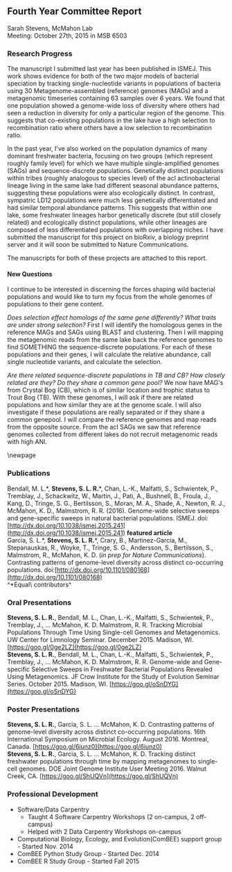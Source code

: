 ## Fourth Year Committee Report
Sarah Stevens, McMahon Lab  
Meeting: October 27th, 2015 in MSB 6503  

### Research Progress
The manuscript I submitted last year has been published in ISMEJ.  This work shows evidence for both of the two major models of bacterial speciation by tracking single-nucleotide variants in populations of bacteria using 30 Metagenome-assembled (reference) genomes (MAGs) and a metagenomic timeseries containing 63 samples over 6 years.
We found that one population showed a genome-wide loss of diversity where others had seen a reduction in diversity for only a particular region of the genome.
This suggests that co-existing populations in the lake have a high selection to recombination ratio where others have a low selection to recombination ratio.  

In the past year, I've also worked on the population dynamics of many dominant freshwater bacteria, focusing on two groups (which represent roughly family level) for which we have multiple single-amplified genomes (SAGs) and sequence-discrete populations.
Genetically distinct populations within tribes (roughly analogous to species level) of the acI actinobacterial lineage living in the same lake had different seasonal abundance patterns, suggesting these populations were also ecologically distinct.
In contrast, sympatric LD12 populations were much less genetically differentiated and had similar temporal abundance patterns. This suggests that within one lake, some freshwater lineages harbor genetically discrete (but still closely related) and ecologically distinct populations, while other lineages are composed of less differentiated populations with overlapping niches.
I have submitted the manuscript for this project on bioRxiv, a biology preprint server and it will soon be submitted to Nature Communications.  

The manuscripts for both of these projects are attached to this report.


#### New Questions
I continue to be interested in discerning the forces shaping wild bacterial populations and would like to turn my focus from the whole genomes of populations to their gene content.

*Does selection effect homologs of the same gene differently?  What traits are under strong selection?*  First I will identify the homologous genes in the reference MAGs and SAGs using BLAST and clustering.  Then I will mapping the metagenomic reads from the same lake back the reference genomes to find SOMETHING the sequence-discrete populations.  For each of these populations and their genes, I will calculate the relative abundance, call single nucleotide variants, and calculate the selection. <!-- FINISH THIS -->

*Are there related sequence-discrete populations in TB and CB?  How closely related are they?  Do they share a common gene pool?* We now have MAG's from Crystal Bog (CB), which is of similar location and trophic status to Trout Bog (TB).  With these genomes, I will ask if there are related populations and how similar they are at the genome scale.  I will also investigate if these populations are really separated or if they share a common genepool.  I will compare the reference genomes and map reads from the opposite source.  From the acI SAGs we saw that reference genomes collected from different lakes do not recruit metagenomic reads with high ANI.

\newpage

### Publications
Bendall, M. L.\*, **Stevens, S. L. R.**\*, Chan, L.-K., Malfatti, S., Schwientek, P., Tremblay, J., Schackwitz, W., Martin, J., Pati, A., Bushnell, B., Froula, J., Kang, D., Tringe, S. G., Bertilsson, S., Moran, M. A., Shade, A., Newton, R. J., McMahon, K. D., Malmstrom, R. R. (2016). Genome-wide selective sweeps and gene-specific sweeps in natural bacterial populations. ISMEJ. doi:[http://dx.doi.org/10.1038/ismej.2015.241](http://dx.doi.org/10.1038/ismej.2015.241) **featured article**  
Garcia, S. L.\*, **Stevens, S. L. R.**\*, Crary, B., Martinez-Garcia, M., Stepanauskas, R., Woyke, T., Tringe, S. G., Andersson, S., Bertilsson, S., Malmstrom, R.,  McMahon, K. D. (_in prep for Nature Communications_). Contrasting patterns of genome-level diversity across distinct co-occurring populations. doi:[http://dx.doi.org/10.1101/080168](http://dx.doi.org/10.1101/080168)  
^\*Equal\ contributors^ 

### Oral Presentations
**Stevens, S. L. R.**, Bendall, M. L., Chan, L.-K., Malfatti, S., Schwientek, P., Tremblay, J., ...  McMahon, K. D. Malmstrom, R. R. Tracking Microbial Populations Through Time Using Single-cell Genomes and Metagenomics. UW Center for Limnology Seminar. December 2015. Madison, WI. [https://goo.gl/0ge2LZ](https://goo.gl/0ge2LZ)  
**Stevens, S. L. R.**, Bendall, M. L., Chan, L.-K., Malfatti, S., Schwientek, P., Tremblay, J., ...  McMahon, K. D. Malmstrom, R. R. Genome-wide and Gene-specific Selective Sweeps in Freshwater Bacterial Populations Revealed Using Metagenomics. JF Crow Institute for the Study of Evolution Seminar Series. October 2015. Madison, WI. [https://goo.gl/oSnDYG](https://goo.gl/oSnDYG)  


### Poster Presentations
**Stevens, S. L. R.**, Garcia, S. L. ...  McMahon, K. D. Contrasting patterns of genome-level diversity across distinct co-occurring populations. 16th International Symposium on Microbial Ecology. August 2016. Montreal, Canada. [https://goo.gl/6iunz0](https://goo.gl/6iunz0)  
**Stevens, S. L. R.**, Garcia, S. L. ...  McMahon, K. D. Tracking distinct freshwater populations through time by mapping metagenomes to single-cell genomes. DOE Joint Genome Institute User Meeting 2016. Walnut Creek, CA. [https://goo.gl/ShUQVn](https://goo.gl/ShUQVn)  
  

### Professional Development
* Software/Data Carpentry
    + Taught 4 Software Carpentry Workshops (2 on-campus, 2 off-campus)
    + Helped with 2 Data Carpentry Workshops on-campus
* Computational Biology, Ecology, and Evolution(ComBEE) support group - Started Nov. 2014
* ComBEE Python Study Group - Started Dec. 2014
* ComBEE R Study Group - Started Fall 2015

